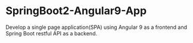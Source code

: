 # SpringBoot2-Angular9-App

Develop a single page application(SPA) using Angular 9 as a frontend and Spring Boot restful API as a backend.
